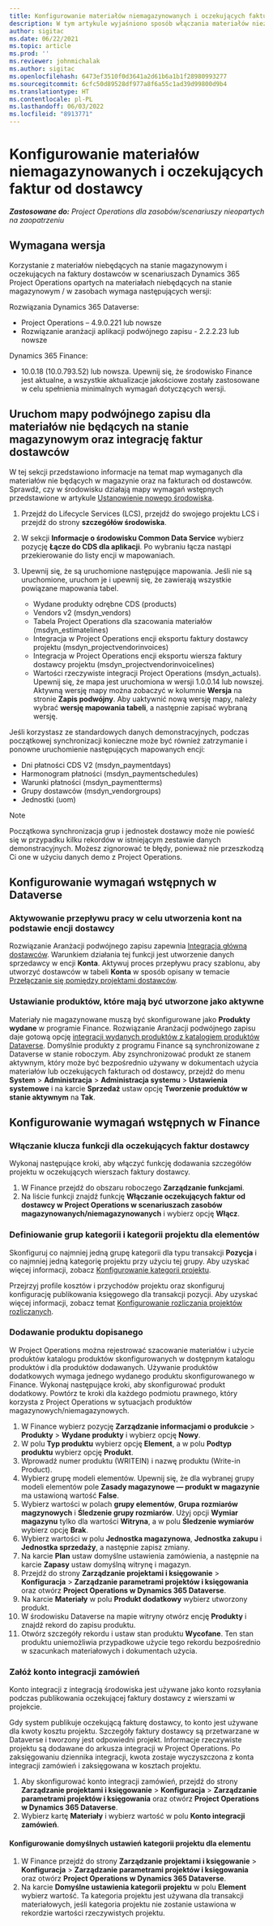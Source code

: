 ```yaml
---
title: Konfigurowanie materiałów niemagazynowanych i oczekujących faktur od dostawcy
description: W tym artykule wyjaśniono sposób włączania materiałów niezafakturowanych i oczekujących faktur od dostawcy.
author: sigitac
ms.date: 06/22/2021
ms.topic: article
ms.prod: ''
ms.reviewer: johnmichalak
ms.author: sigitac
ms.openlocfilehash: 6473ef3510f0d3641a2d61b6a1b1f28980993277
ms.sourcegitcommit: 6cfc50d89528df977a8f6a55c1ad39d99800d9b4
ms.translationtype: HT
ms.contentlocale: pl-PL
ms.lasthandoff: 06/03/2022
ms.locfileid: "8913771"
---
```

# <a name="configure-non-stocked-materials-and-pending-vendor-invoices"></a>Konfigurowanie materiałów niemagazynowanych i oczekujących faktur od dostawcy

_**Zastosowane do:** Project Operations dla zasobów/scenariuszy nieopartych na zaopatrzeniu_

## <a name="minimum-version-requirement"></a>Wymagana wersja

Korzystanie z materiałów niebędących na stanie magazynowym i oczekujących na faktury dostawców w scenariuszach Dynamics 365 Project Operations opartych na materiałach niebędących na stanie magazynowym / w zasobach wymaga następujących wersji:

Rozwiązania Dynamics 365 Dataverse:

- Project Operations – 4.9.0.221 lub nowsze
- Rozwiązanie aranżacji aplikacji podwójnego zapisu - 2.2.2.23 lub nowsze

Dynamics 365 Finance:
- 10.0.18 (10.0.793.52) lub nowsza. Upewnij się, że środowisko Finance jest aktualne, a wszystkie aktualizacje jakościowe zostały zastosowane w celu spełnienia minimalnych wymagań dotyczących wersji.

## <a name="run-dual-write-maps-for-non-stocked-materials-and-vendor-invoice-integration"></a>Uruchom mapy podwójnego zapisu dla materiałów nie będących na stanie magazynowym oraz integrację faktur dostawców

W tej sekcji przedstawiono informacje na temat map wymaganych dla materiałów nie będących w magazynie oraz na fakturach od dostawców. Sprawdź, czy w środowisku działają mapy wymagań wstępnych przedstawione w artykule [Ustanowienie nowego środowiska](../environment/resource-provision-new-environment.md#run-project-operations-dual-write-maps).

1. Przejdź do Lifecycle Services (LCS), przejdź do swojego projektu LCS i przejdź do strony **szczegółów środowiska**.
2. W sekcji **Informacje o środowisku Common Data Service** wybierz pozycję **Łącze do CDS dla aplikacji**. Po wybraniu łącza nastąpi przekierowanie do listy encji w mapowaniach.
3. Upewnij się, że są uruchomione następujące mapowania. Jeśli nie są uruchomione, uruchom je i upewnij się, że zawierają wszystkie powiązane mapowania tabel.

    - Wydane produkty odrębne CDS (products)
    - Vendors v2 (msdyn_vendors)
    - Tabela Project Operations dla szacowania materiałów (msdyn_estimatelines)
    - Integracja w Project Operations encji eksportu faktury dostawcy projektu (msdyn_projectvendorinvoices)
    - Integracja w Project Operations encji eksportu wiersza faktury dostawcy projektu (msdyn_projectvendorinvoicelines)
    - Wartości rzeczywiste integracji Project Operations (msdyn_actuals). Upewnij się, że mapa jest uruchomiona w wersji 1.0.0.14 lub nowszej. Aktywną wersję mapy można zobaczyć w kolumnie **Wersja** na stronie **Zapis podwójny**. Aby uaktywnić nową wersję mapy, należy wybrać **wersję mapowania tabeli**, a następnie zapisać wybraną wersję.

Jeśli korzystasz ze standardowych danych demonstracyjnych, podczas początkowej synchronizacji konieczne może być również zatrzymanie i ponowne uruchomienie następujących mapowanych encji:
  - Dni płatności CDS V2 (msdyn_paymentdays)
  - Harmonogram płatności (msdyn_paymentschedules)
  - Warunki płatności (msdyn_paymentterms)
  - Grupy dostawców (msdyn_vendorgroups)
  - Jednostki (uom)

> [!NOTE]
> Początkowa synchronizacja grup i jednostek dostawcy może nie powieść się w przypadku kilku rekordów w istniejącym zestawie danych demonstracyjnych. Możesz zignorować te błędy, ponieważ nie przeszkodzą Ci one w użyciu danych demo z Project Operations.

## <a name="configure-prerequisites-in-dataverse"></a>Konfigurowanie wymagań wstępnych w Dataverse

### <a name="activate-workflow-to-create-accounts-based-on-vendor-entity"></a>Aktywowanie przepływu pracy w celu utworzenia kont na podstawie encji dostawcy

Rozwiązanie Aranżacji podwójnego zapisu zapewnia [Integracja główną dostawców](/dynamics365/fin-ops-core/dev-itpro/data-entities/dual-write/vendor-mapping). Warunkiem działania tej funkcji jest utworzenie danych sprzedawcy w encji **Konta**. Aktywuj proces przepływu pracy szablonu, aby utworzyć dostawców w tabeli **Konta** w sposób opisany w temacie [Przełączanie się pomiędzy projektami dostawców](/dynamics365/fin-ops-core/dev-itpro/data-entities/dual-write/vendor-switch).

### <a name="set-products-to-be-created-as-active"></a>Ustawianie produktów, które mają być utworzone jako aktywne

Materiały nie magazynowane muszą być skonfigurowane jako **Produkty wydane** w programie Finance. Rozwiązanie Aranżacji podwójnego zapisu daje gotową opcję [integracji wydanych produktów z katalogiem produktów Dataverse](/dynamics365/fin-ops-core/dev-itpro/data-entities/dual-write/product-mapping). Domyślnie produkty z programu Finance są synchronizowane z Dataverse w stanie roboczym. Aby zsynchronizować produkt ze stanem aktywnym, który może być bezpośrednio używany w dokumentach użycia materiałów lub oczekujących fakturach od dostawcy, przejdź do menu **System** > **Administracja** > **Administracja systemu** > **Ustawienia systemowe** i na karcie **Sprzedaż** ustaw opcję **Tworzenie produktów w stanie aktywnym** na **Tak**.

## <a name="configure-prerequisites-in-finance"></a>Konfigurowanie wymagań wstępnych w Finance

### <a name="enable-the-feature-key-for-pending-vendor-invoices"></a>Włączanie klucza funkcji dla oczekujących faktur dostawcy

Wykonaj następujące kroki, aby włączyć funkcję dodawania szczegółów projektu w oczekujących wierszach faktury dostawcy.

1. W Finance przejdź do obszaru roboczego **Zarządzanie funkcjami**.
2. Na liście funkcji znajdź funkcję **Włączanie oczekujących faktur od dostawcy w Project Operations w scenariuszach zasobów magazynowanych/niemagazynowanych** i wybierz opcję **Włącz**.

### <a name="define-category-groups-and-project-categories-for-items"></a>Definiowanie grup kategorii i kategorii projektu dla elementów

Skonfiguruj co najmniej jedną grupę kategorii dla typu transakcji **Pozycja** i co najmniej jedną kategorię projektu przy użyciu tej grupy. Aby uzyskać więcej informacji, zobacz [Konfigurowanie kategorii projektu](../project-accounting/configure-project-categories.md#category-groups).

Przejrzyj profile kosztów i przychodów projektu oraz skonfiguruj konfigurację publikowania księgowego dla transakcji pozycji. Aby uzyskać więcej informacji, zobacz temat [Konfigurowanie rozliczania projektów rozliczanych](../project-accounting/configure-accounting-billable-projects.md).

### <a name="set-up-a-write-in-product"></a>Dodawanie produktu dopisanego

W Project Operations można rejestrować szacowanie materiałów i użycie produktów katalogu produktów skonfigurowanych w dostępnym katalogu produktów i dla produktów dodawanych. Używanie produktów dodatkowych wymaga jednego wydanego produktu skonfigurowanego w Finance. Wykonaj następujące kroki, aby skonfigurować produkt dodatkowy. Powtórz te kroki dla każdego podmiotu prawnego, który korzysta z Project Operations w sytuacjach produktów magazynowych/niemagazynowych.

1. W Finance wybierz pozycję **Zarządzanie informacjami o produkcie** > **Produkty** > **Wydane produkty** i wybierz opcję **Nowy**.
2. W polu **Typ produktu** wybierz opcję **Element**, a w polu **Podtyp produktu** wybierz opcję **Produkt**.
3. Wprowadź numer produktu (WRITEIN) i nazwę produktu (Write-in Product).
4. Wybierz grupę modeli elementów. Upewnij się, że dla wybranej grupy modeli elementów pole **Zasady magazynowe — produkt w magazynie** ma ustawioną wartość **False**.
5. Wybierz wartości w polach **grupy elementów**, **Grupa rozmiarów magzynowych** i **Śledzenie grupy rozmiarów**. Użyj opcji **Wymiar magazynu** tylko dla wartości **Witryna**, a w polu **Śledzenie wymiarów** wybierz opcję **Brak**.
6. Wybierz wartości w polu **Jednostka magazynowa**, **Jednostka zakupu** i **Jednostka sprzedaży**, a następnie zapisz zmiany.
7. Na karcie **Plan** ustaw domyślne ustawienia zamówienia, a następnie na karcie **Zapasy** ustaw domyślną witrynę i magazyn.
8. Przejdź do strony **Zarządzanie projektami i księgowanie** > **Konfiguracja** > **Zarządzanie parametrami projektów i księgowania** oraz otwórz **Project Operations w Dynamics 365 Dataverse**. 
9. Na karcie **Materiały** w polu **Produkt dodatkowy** wybierz utworzony produkt.
10. W środowisku Dataverse na mapie witryny otwórz encję **Produkty** i znajdź rekord do zapisu produktu. 
11. Otwórz szczegóły rekordu i ustaw stan produktu **Wycofane**. Ten stan produktu uniemożliwia przypadkowe użycie tego rekordu bezpośrednio w szacunkach materiałowych i dokumentach użycia.

### <a name="set-up-a-procurement-integration-account"></a>Załóż konto integracji zamówień

Konto integracji z integracją środowiska jest używane jako konto rozsyłania podczas publikowania oczekującej faktury dostawcy z wierszami w projekcie.

Gdy system publikuje oczekującą fakturę dostawcy, to konto jest używane dla kwoty kosztu projektu. Szczegóły faktury dostawcy są przetwarzane w Dataverse i tworzony jest odpowiedni projekt. Informacje rzeczywiste projektu są dodawane do arkusza integracji w Project Operations. Po zaksięgowaniu dziennika integracji, kwota zostaje wyczyszczona z konta integracji zamówień i zaksięgowana w kosztach projektu.

1. Aby skonfigurować konto integracji zamówień, przejdź do strony **Zarządzanie projektami i księgowanie** > **Konfiguracja** > **Zarządzanie parametrami projektów i księgowania** oraz otwórz **Project Operations w Dynamics 365 Dataverse**. 
2. Wybierz kartę **Materiały** i wybierz wartość w polu **Konto integracji zamówień**.

#### <a name="set-up-project-category-defaults-for-an-item"></a>Konfigurowanie domyślnych ustawień kategorii projektu dla elementu

1. W Finance przejdź do strony **Zarządzanie projektami i księgowanie** > **Konfiguracja** > **Zarządzanie parametrami projektów i księgowania** oraz otwórz **Project Operations w Dynamics 365 Dataverse**. 
2. Na karcie **Domyślne ustawienia kategorii projektu** w polu **Element** wybierz wartość. Ta kategoria projektu jest używana dla transakcji materiałowych, jeśli kategoria projektu nie zostanie ustawiona w rekordzie wartości rzeczywistych projektu.
